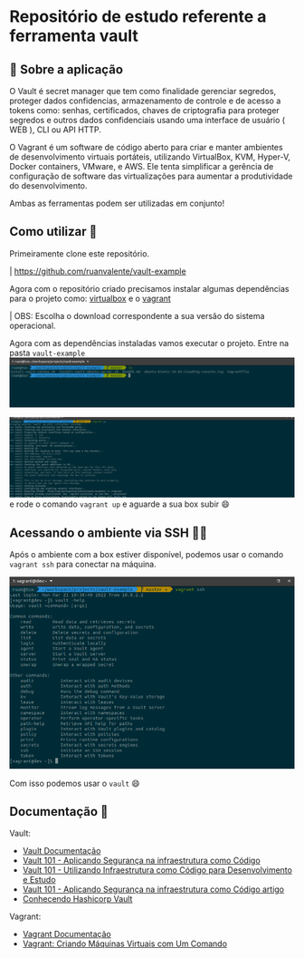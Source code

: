 # Repositório de estudo referente a ferramenta vault

## 🚀 Sobre a aplicação

O Vault é secret manager que tem como finalidade gerenciar segredos, proteger dados confidencias, armazenamento de controle e de acesso a tokens como: senhas, certificados, chaves de criptografia para proteger segredos e outros dados confidenciais usando uma interface de usuário ( WEB ), CLI ou API HTTP.

O Vagrant é um software de código aberto para criar e manter ambientes de desenvolvimento virtuais portáteis, utilizando VirtualBox, KVM, Hyper-V, Docker containers, VMware, e AWS. Ele tenta simplificar a gerência de configuração de software das virtualizações para aumentar a produtividade do desenvolvimento.

Ambas as ferramentas podem ser utilizadas em conjunto!

## Como utilizar 🤔

Primeiramente clone este repositório.

| https://github.com/ruanvalente/vault-example

Agora com o repositório criado precisamos instalar algumas dependências para o projeto como: [virtualbox](https://www.virtualbox.org/wiki/Downloads) e o [vagrant](https://www.vagrantup.com/downloads)

| OBS: Escolha o download correspondente a sua versão do sistema operacional.

Agora com as dependências instaladas vamos executar o projeto. Entre na pasta `vault-example` 
![screen](./screenshot/screen.png)

![screen2](./screenshot/screen2.png)
e rode o comando `vagrant up` e aguarde a sua box subir :smile:

## Acessando o ambiente via SSH 👨‍💻

Após o ambiente com a box estiver disponível, podemos usar o comando `vagrant ssh` para conectar na máquina.

![screen](./screenshot/screen3.png)

Com isso podemos usar o `vault` :smile:

## Documentação 📄

Vault:
- [Vault Documentação](https://www.vaultproject.io/docs)
- [Vault 101 - Aplicando Segurança na infraestrutura como Código](https://www.youtube.com/watch?v=LqasYmhzN1s&list=PLC1zVkDH3uircsKtst01i0pAyvWRbJcEN&index=4)
- [Vault 101 - Utilizando Infraestrutura como Código para Desenvolvimento e Estudo](https://www.youtube.com/watch?v=PX6OmeIbjC4)
- [Vault 101 - Aplicando Segurança na infraestrutura como Código artigo](https://caiodelgado.dev/vault-101/)
- [Conhecendo Hashicorp Vault](https://www.youtube.com/watch?v=Slf6kl_8XLg)

Vagrant:
- [Vagrant Documentação](https://www.vagrantup.com/docs)
- [Vagrant: Criando Máquinas Virtuais com Um Comando](https://www.vagrantup.com/docs)

